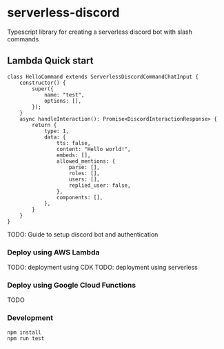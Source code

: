 # serverless-discord

Typescript library for creating a serverless discord bot with slash commands

## Lambda Quick start

```
class HelloCommand extends ServerlessDiscordCommandChatInput {
    constructor() {
        super({
            name: "test",
            options: [],
        });
    }
    async handleInteraction(): Promise<DiscordInteractionResponse> {
        return {
            type: 1,
            data: {
                tts: false,
                content: "Hello world!",
                embeds: [],
                allowed_mentions: {
                    parse: [],
                    roles: [],
                    users: [],
                    replied_user: false,
                },
                components: [],
            },
        }
    }
}
```

TODO: Guide to setup discord bot and authentication

### Deploy using AWS Lambda

TODO: deployment using CDK
TODO: deployment using serverless

### Deploy using Google Cloud Functions

TODO

### Development

```
npm install
npm run test
```